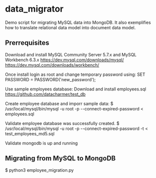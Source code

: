 # data_migrator
Demo script for migrating MySQL data into MongoDB. 
It also exemplifies how to translate relational data model into document data model.


## Prerrequisites

Download and install MySQL Community Server 5.7.x  and MySQL Workbench 6.3.x
https://dev.mysql.com/downloads/mysql/
https://dev.mysql.com/downloads/workbench/

Once install login as root and change temporary password using:
SET PASSWORD = PASSWORD('new_password');

Use sample employees database:
Download and install employees.sql
https://github.com/datacharmer/test_db

Create employee database and imporr sample data:
$ /usr/local/mysql/bin/mysql -u root -p --connect-expired-password  < employees.sql

Validate employee database was successfully created.
$ /usr/local/mysql/bin/mysql -u root -p --connect-expired-password  -t < test_employees_md5.sql

Validate mongodb is up and running

## Migrating from MySQL to MongoDB

$ python3 employee_migration.py
